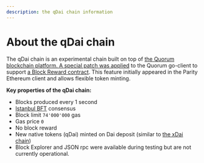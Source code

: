```yaml
---
description: the qDai chain information
---
```


# About the qDai chain

The qDai chain is an experimental chain built on top of [the Quorum blockchain platform. ](https://www.goquorum.com/)[A special patch was applied](https://github.com/poanetwork/quorum/commit/0e922bd8412b2c2019624c82a2b129f5f580d8c2) to the Quorum go-client to support [a Block Reward contract](https://openethereum.github.io/Block-Reward-Contract.html). This feature initially appeared in the Parity Ethereum client and allows flexible token minting.

**Key properties of the qDai chain:**

* Blocks produced every 1 second
* [Istanbul BFT](https://docs.goquorum.com/en/latest/Consensus/ibft/ibft/) consensus
* Block limit  `74'000'000` gas
* Gas price  `0`
* No block reward
* New native tokens \(qDai\) minted on Dai deposit \(similar to [the xDai chain](https://www.xdaichain.com/)\)
* Block Explorer and JSON rpc were available during testing but are not currently operational.

